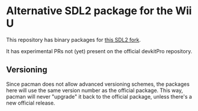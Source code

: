# Alternative SDL2 package for the Wii U

This repository has binary packages for
[this SDL2 fork](https://github.com/dkosmari/SDL/tree/wiiu-sdl2-devel).

It has experimental PRs not (yet) present on the official devkitPro repository.

## Versioning

Since pacman does not allow advanced versioning schemes, the packages here will use the
same version number as the official package. This way, pacman will never "upgrade" it back
to the official package, unless there's a new official release.

